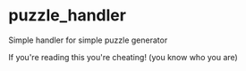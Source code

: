 # puzzle_handler
Simple handler for simple puzzle generator

If you're reading this you're cheating! (you know who you are)
